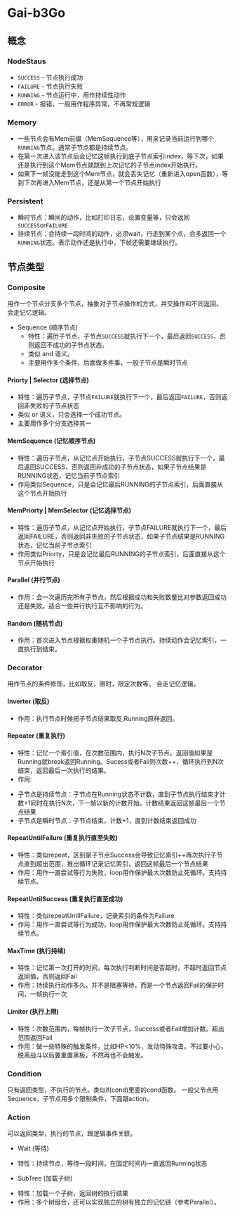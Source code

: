 # Gai-b3Go
## 概念
### NodeStaus
- `SUCCESS` - 节点执行成功
- `FAILURE` - 节点执行失败
- `RUNNING` - 节点运行中，用作持续性动作
- `ERROR` - 报错，一般用作程序异常，不再常规逻辑
### Memory
- 一些节点会有Mem前缀（MemSequence等），用来记录当前运行到哪个`RUNNING`节点。通常子节点都是持续节点。
- 在第一次进入该节点后会记忆这帧执行到底子节点索引index，等下次，如果还是执行到这个Mem节点就跳到上次记忆的子节点index开始执行。
- 如果下一帧没能走到这个Mem节点，就会丢失记忆（重新进入open函数），等到下次再进入Mem节点，还是从第一个节点开始执行
### Persistent
- 瞬时节点：瞬间的动作，比如打印日志，设置变量等，只会返回`SUCCESS`or`FAILURE`
- 持续节点：会持续一段时间的动作，必须wait，行走到某个点，会多返回一个`RUNNING`状态。表示动作还是执行中，下帧还需要继续执行。
## 节点类型
### Composite
用作一个节点分支多个节点，抽象对子节点操作的方式，并交操作和不同返回。
会走记忆逻辑。
- Sequence (顺序节点)
  - 特性：遍历子节点，子节点`SUCCESS`就执行下一个，最后返回`SUCCESS`，否则返回不成功的子节点状态。
  - 类似 and 语义。
  - 主要用作多个条件，后面做多件事，一般子节点是瞬时节点
#### Priorty | Selector (选择节点)
- 特性：遍历子节点，子节点`FAILURE`就执行下一个，最后返回`FAILURE`，否则返回非失败的子节点状态
- 类似 or 语义，只会选择一个成功节点。
- 主要用作多个分支选择其一
#### MemSequence (记忆顺序节点)
- 特性：遍历子节点，从记忆点开始执行，子节点SUCCESS就执行下一个，最后返回SUCCESS，否则返回非成功的子节点状态，如果子节点结果是RUNNING状态，记忆当前子节点索引
- 作用类似Sequence，只是会记忆最后RUNNING的子节点索引，后面直接从这个节点开始执行
#### MemPriorty | MemSelector (记忆选择节点)
- 特性：遍历子节点，从记忆点开始执行，子节点FAILURE就执行下一个，最后返回FAILURE，否则返回非失败的子节点状态，如果子节点结果是RUNNING状态，记忆当前子节点索引
- 作用类似Priorty，只是会记忆最后RUNNING的子节点索引，后面直接从这个节点开始执行
#### Parallel (并行节点)
- 作用：会一次遍历完所有子节点，然后根据成功和失败数量比对参数返回成功还是失败。适合一些并行执行互不影响的行为。
#### Random (随机节点)
- 作用：首次进入节点根据权重随机一个子节点执行。持续动作会记忆索引，一直执行到结束。
### Decorator
用作节点的条件修饰，比如取反，限时，限定次数等。
会走记忆逻辑。
#### Inverter (取反)
- 作用：执行节点时候把子节点结果取反,Running原样返回。
#### Repeater (重复执行)
- 特性：记忆一个索引值，在次数范围内，执行N次子节点。返回值如果是Running就break返回Running。Sucess或者Fail则次数++，循环执行到N次结束，返回最后一次执行的结果。
- 作用:
* 子节点是持续节点：子节点在Running状态不计数，直到子节点执行结束才计数+1同时在执行N次，下一帧以新的计数开始。计数结束返回这帧最后一个节点结果
* 子节点是瞬时节点：子节点结束，计数+1，直到计数结束返回成功
#### RepeatUntilFailure (重复执行直至失败)
- 特性：类似repeat，区别是子节点Success会导致记忆索引++再次执行子节点直到超出范围，推出循环记录记忆索引，返回这帧最后一个节点结果
- 作用：用作一直尝试等行为失败，loop用作保护最大次数防止死循环。支持持续节点。
#### RepeatUntilSuccess (重复执行直至成功)
- 特性：类似repeatUntilFailure，记录索引的条件为Failure
- 作用：用作一直尝试等行为成功，loop用作保护最大次数防止死循环。支持持续节点。
#### MaxTime (执行持续)
- 特性：记忆第一次打开的时间，每次执行判断时间是否超时，不超时返回节点返回值，否则返回Fail
- 作用：持续执行动作多久，并不是阻塞等待，而是一个节点返回Fail的保护时间，一帧执行一次
#### Limiter (执行上限)
- 特性：次数范围内，每帧执行一次子节点，Success或者Fail增加计数。超出范围返回Fail
- 作用：做一些特殊的触发条件，比如HP<10%，发动特殊攻击。不过要小心，脱离战斗以后要重置黑板，不然再也不会触发。
### Condition
只有返回类型，不执行的节点。类似if(cond)里面的cond函数。
一般父节点用Sequence，子节点用多个限制条件，下面跟action。
### Action
可以返回类型，执行的节点，跟逻辑事件关联。
- Wait (等待)
* 特性：持续节点，等待一段时间，在固定时间内一直返回Running状态
- SubTree (加载子树)
* 特性：加载一个子树，返回树的执行结果
* 作用：多个树组合，还可以实现独立的树有独立的记忆链（参考Parallel）。
